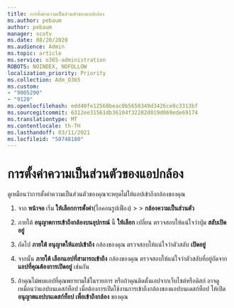 ```yaml
---
title: การตั้งค่าความเป็นส่วนตัวของแอปกล้อง
ms.author: pebaum
author: pebaum
manager: scotv
ms.date: 08/20/2020
ms.audience: Admin
ms.topic: article
ms.service: o365-administration
ROBOTS: NOINDEX, NOFOLLOW
localization_priority: Priority
ms.collection: Adm_O365
ms.custom:
- "9005290"
- "9120"
ms.openlocfilehash: edd40fe12560beac0b5650349d3426ce0c3313bf
ms.sourcegitcommit: 6312ee31561db36104f32282d019d069ede69174
ms.translationtype: MT
ms.contentlocale: th-TH
ms.lasthandoff: 03/11/2021
ms.locfileid: "50748180"
---
```

# <a name="camera-app-privacy-settings"></a>การตั้งค่าความเป็นส่วนตัวของแอปกล้อง

ดูเหมือนว่าการตั้งค่าความเป็นส่วนตัวของคุณจะหยุดไม่ให้แอปเข้าถึงกล้องของคุณ

1.  จาก **หน้าจอ** เริ่ม **ให้เลือกการตั้งค่า**(ไอคอนรูปเฟือง) >  >  **กล้องความเป็นส่วนตัว**

2.  ภายใต้ **อนุญาตการเข้าถึงกล้องบนอุปกรณ์** นี้ **ให้เลือก** เปลี่ยน ตรวจสอบให้แน่ใจว่าปุ่ม **สลับเปิดอยู่**

3.  ถัดไป **ภายใต้ อนุญาตให้แอปเข้าถึง** กล้องของคุณ ตรวจสอบให้แน่ใจว่าตัวสลับ **เปิดอยู่**

4.  จากนั้น **ภายใต้ เลือกแอปที่สามารถเข้าถึง** กล้องของคุณ ตรวจสอบให้แน่ใจว่าตัวสลับที่อยู่ถัดจาก **แอปที่คุณต้องการเปิดอยู่** เช่นกัน

5.  ถ้าคุณไม่พบแอปที่คุณพยายามใช้ในรายการ หรือถ้าคุณติดตั้งแอปจากเว็บไซต์หรือดิสก์ อาจดูเหมือนว่าแอปบนเดสก์ท็อป เมื่อต้องการเปิดใช้งานการเข้าถึงกล้องของแอปบนเดสก์ท็อป ให้เปิด **อนุญาตแอปบนเดสก์ท็อป เพื่อเข้าถึงกล้อง** ของคุณ